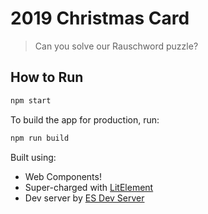 # 2019 Christmas Card

  > Can you solve our Rauschword puzzle?

## How to Run

```bash
npm start
```

To build the app for production, run:

```bash
npm run build
```

Built using:

  * Web Components!
  * Super-charged with [LitElement](https://lit-element.polymer-project.org/)
  * Dev server by [ES Dev Server](https://open-wc.org/developing/es-dev-server.html)

